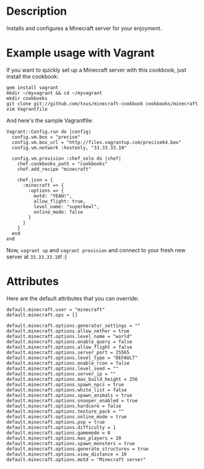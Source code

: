 Description
===========

Installs and configures a Minecraft server for your enjoyment.

Example usage with Vagrant
==========================

If you want to quickly set up a Minecraft server with this cookbook, just
install the cookbook:

    gem install vagrant
    mkdir ~/myvagrant && cd ~/myvagrant
    mkdir cookbooks
    git clone git://github.com/txus/minecraft-cookbook cookbooks/minecraft
    vim Vagrantfile

And here's the sample Vagrantfile:

```
Vagrant::Config.run do |config|
  config.vm.box = "precise"
  config.vm.box_url = "http://files.vagrantup.com/precise64.box"
  config.vm.network :hostonly, "33.33.33.10"

  config.vm.provision :chef_solo do |chef|
    chef.cookbooks_path = "cookbooks"
    chef.add_recipe "minecraft"

    chef.json = {
      :minecraft => {
        :options => {
          motd: "YEAH!",
          allow_flight: true,
          level_name: "superkewl",
          online_mode: false
        }
      }
    }
  end
end
```

Now, `vagrant up` and `vagrant provision` and connect to your fresh new server
at `33.33.33.10`! :)

Attributes
==========

Here are the default attributes that you can override:

```
default.minecraft.user = "minecraft"
default.minecraft.ops = []

default.minecraft.options.generator_settings = ""
default.minecraft.options.allow_nether = true
default.minecraft.options.level_name = "world"
default.minecraft.options.enable_query = false
default.minecraft.options.allow_flight = false
default.minecraft.options.server_port = 25565
default.minecraft.options.level_type = "DEFAULT"
default.minecraft.options.enable_rcon = false
default.minecraft.options.level_seed = ""
default.minecraft.options.server_ip = ""
default.minecraft.options.max_build_height = 256
default.minecraft.options.spawn_npcs = true
default.minecraft.options.white_list = false
default.minecraft.options.spawn_animals = true
default.minecraft.options.snooper_enabled = true
default.minecraft.options.hardcore = false
default.minecraft.options.texture_pack = ""
default.minecraft.options.online_mode = true
default.minecraft.options.pvp = true
default.minecraft.options.difficulty = 1
default.minecraft.options.gamemode = 0
default.minecraft.options.max_players = 20
default.minecraft.options.spawn_monsters = true
default.minecraft.options.generate_structures = true
default.minecraft.options.view_distance = 10
default.minecraft.options.motd = "Minecraft server"
```
